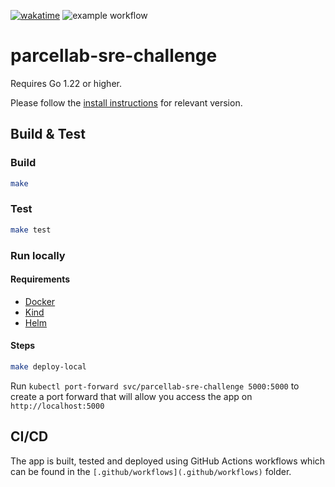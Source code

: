 [![wakatime](https://wakatime.com/badge/user/f0ba8fe5-0102-41e9-aa49-1864bfbd9cf8/project/018d61f9-2990-481c-8f6f-a93e61ce9285.svg)](https://wakatime.com/badge/user/f0ba8fe5-0102-41e9-aa49-1864bfbd9cf8/project/018d61f9-2990-481c-8f6f-a93e61ce9285)
![example workflow](https://github.com/lexicoder/parcellab-sre-challenge/actions/workflows/build.yaml/badge.svg)

# parcellab-sre-challenge

Requires Go 1.22 or higher.

Please follow the [install instructions](https://golang.org/doc/install) for relevant version.

## Build & Test

### Build

```bash
make
```

### Test

```bash
make test
```

### Run locally

#### Requirements

* [Docker](https://docs.docker.com/engine/install/)
* [Kind](https://kind.sigs.k8s.io/docs/user/quick-start/#installation)
* [Helm](https://helm.sh/docs/intro/install/)

#### Steps

```bash
make deploy-local
```

Run `kubectl port-forward svc/parcellab-sre-challenge 5000:5000` to create a port forward that will allow you access the app on `http://localhost:5000`

## CI/CD

The app is built, tested and deployed using GitHub Actions workflows which can be found in the `[.github/workflows](.github/workflows)` folder.
